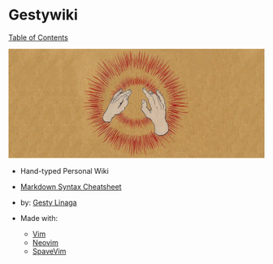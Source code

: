 # Gestywiki 

[Table of Contents](docs/index.md)

![gestywiki.png](imgs/gestywiki.png)

* Hand-typed Personal Wiki
* [Markdown Syntax Cheatsheet](docs/mdCheatsheet.md)
* by: [Gesty Linaga](https://github.com/gestylinaga)


* Made with:
    - [Vim](https://www.vim.org/)
    - [Neovim](https://neovim.io/)
    - [SpaveVim](https://spacevim.org/)
